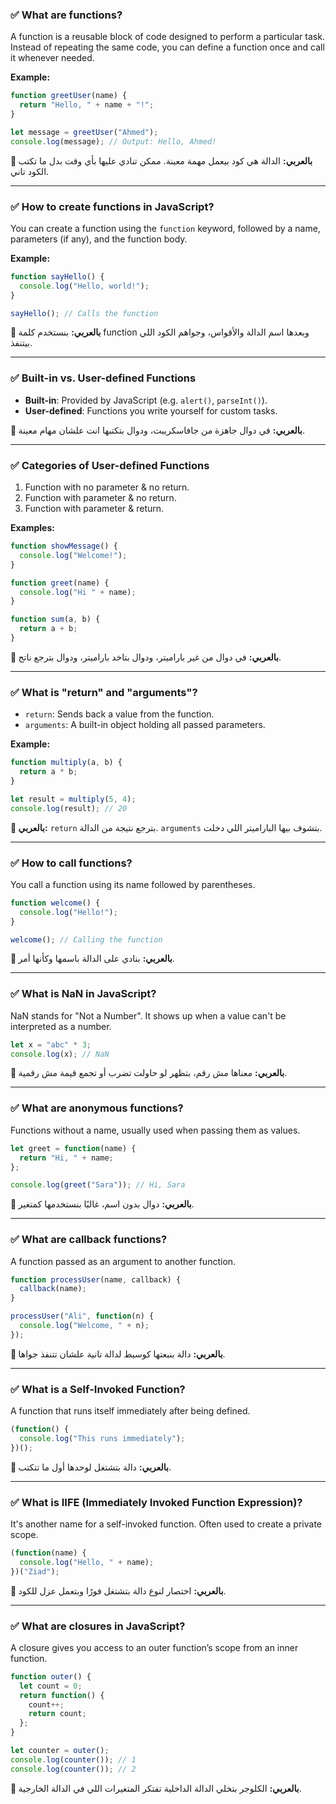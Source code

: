 

### ✅ What are functions?

A function is a reusable block of code designed to perform a particular task. Instead of repeating the same code, you can define a function once and call it whenever needed.

**Example:**

```javascript
function greetUser(name) {
  return "Hello, " + name + "!";
}

let message = greetUser("Ahmed");
console.log(message); // Output: Hello, Ahmed!
```

**🔸 بالعربي:**
الدالة هي كود بيعمل مهمة معينة. ممكن تنادي عليها بأي وقت بدل ما تكتب الكود تاني.

---

### ✅ How to create functions in JavaScript?

You can create a function using the `function` keyword, followed by a name, parameters (if any), and the function body.

**Example:**

```javascript
function sayHello() {
  console.log("Hello, world!");
}

sayHello(); // Calls the function
```

**🔸 بالعربي:**
بنستخدم كلمة function وبعدها اسم الدالة والأقواس، وجواهم الكود اللي بيتنفذ.

---

### ✅ Built-in vs. User-defined Functions

* **Built-in**: Provided by JavaScript (e.g. `alert()`, `parseInt()`).
* **User-defined**: Functions you write yourself for custom tasks.

**🔸 بالعربي:**
في دوال جاهزة من جافاسكريبت، ودوال بتكتبها انت علشان مهام معينة.

---

### ✅ Categories of User-defined Functions

1. Function with no parameter & no return.
2. Function with parameter & no return.
3. Function with parameter & return.

**Examples:**

```javascript
function showMessage() {
  console.log("Welcome!");
}

function greet(name) {
  console.log("Hi " + name);
}

function sum(a, b) {
  return a + b;
}
```

**🔸 بالعربي:**
في دوال من غير باراميتر، ودوال بتاخد باراميتر، ودوال بترجع ناتج.

---

### ✅ What is "return" and "arguments"?

* `return`: Sends back a value from the function.
* `arguments`: A built-in object holding all passed parameters.

**Example:**

```javascript
function multiply(a, b) {
  return a * b;
}

let result = multiply(5, 4);
console.log(result); // 20
```

**🔸 بالعربي:**
`return` بترجع نتيجة من الدالة. `arguments` بتشوف بيها الباراميتر اللي دخلت.

---

### ✅ How to call functions?

You call a function using its name followed by parentheses.

```javascript
function welcome() {
  console.log("Hello!");
}

welcome(); // Calling the function
```

**🔸 بالعربي:**
بنادي على الدالة باسمها وكأنها أمر.

---

### ✅ What is NaN in JavaScript?

NaN stands for "Not a Number". It shows up when a value can't be interpreted as a number.

```javascript
let x = "abc" * 3;
console.log(x); // NaN
```

**🔸 بالعربي:**
معناها مش رقم، بتظهر لو حاولت تضرب أو تجمع قيمة مش رقمية.

---

### ✅ What are anonymous functions?

Functions without a name, usually used when passing them as values.

```javascript
let greet = function(name) {
  return "Hi, " + name;
};

console.log(greet("Sara")); // Hi, Sara
```

**🔸 بالعربي:**
دوال بدون اسم، غالبًا بنستخدمها كمتغير.

---

### ✅ What are callback functions?

A function passed as an argument to another function.

```javascript
function processUser(name, callback) {
  callback(name);
}

processUser("Ali", function(n) {
  console.log("Welcome, " + n);
});
```

**🔸 بالعربي:**
دالة بنبعتها كوسيط لدالة تانية علشان تتنفذ جواها.

---

### ✅ What is a Self-Invoked Function?

A function that runs itself immediately after being defined.

```javascript
(function() {
  console.log("This runs immediately");
})();
```

**🔸 بالعربي:**
دالة بتشتغل لوحدها أول ما تتكتب.

---

### ✅ What is IIFE (Immediately Invoked Function Expression)?

It's another name for a self-invoked function. Often used to create a private scope.

```javascript
(function(name) {
  console.log("Hello, " + name);
})("Ziad");
```

**🔸 بالعربي:**
اختصار لنوع دالة بتشتغل فورًا وبتعمل عزل للكود.

---

### ✅ What are closures in JavaScript?

A closure gives you access to an outer function’s scope from an inner function.

```javascript
function outer() {
  let count = 0;
  return function() {
    count++;
    return count;
  };
}

let counter = outer();
console.log(counter()); // 1
console.log(counter()); // 2
```

**🔸 بالعربي:**
الكلوجر بتخلي الدالة الداخلية تفتكر المتغيرات اللي في الدالة الخارجية.


